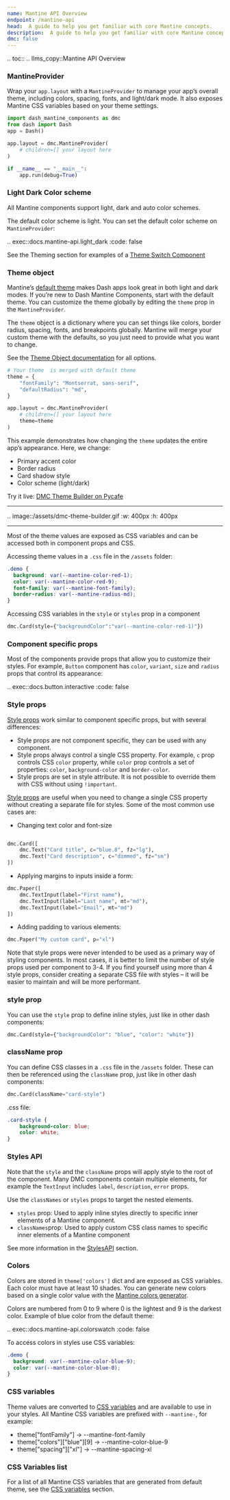 ```yaml
---
name: Mantine API Overview
endpoint: /mantine-api
head:  A guide to help you get familiar with core Mantine concepts.
description:  A guide to help you get familiar with core Mantine concepts.
dmc: false
---
```


.. toc::
.. llms_copy::Mantine API Overview

### MantineProvider

Wrap your `app.layout` with a `MantineProvider` to manage your app’s overall theme, including colors, spacing, fonts,
and light/dark mode. It also exposes Mantine CSS variables based on your theme settings.


```python
import dash_mantine_components as dmc
from dash import Dash
app = Dash()

app.layout = dmc.MantineProvider(
    # children=[] your layout here
)

if __name__ == "__main__":
    app.run(debug=True)

```


### Light Dark Color scheme  

All Mantine components support light, dark and auto color schemes.

The default color scheme is light.  You can set the default color scheme on `MantineProvider`:

.. exec::docs.mantine-api.light_dark
    :code: false


See the Theming section for examples of a [Theme Switch Component](/theme-switch)



### Theme object

Mantine’s  [default theme](/theme-object#default-theme) makes Dash apps look great in both light and dark modes. If you’re new to Dash Mantine Components,
start with the default theme. You can customize the theme globally by editing the `theme` prop in the `MantineProvider`.

The `theme` object is a dictionary where you can set things like colors, border radius, spacing, fonts, and breakpoints globally.
Mantine will merge your custom theme with the defaults, so you just need to provide what you want to change.

See the [Theme Object documentation](/theme-object) for all options.


```python
# Your theme  is merged with default theme
theme = {
    "fontFamily": "Montserrat, sans-serif",
    "defaultRadius": "md",    
}

app.layout = dmc.MantineProvider(
    # children=[] your layout here
    theme=theme
)
```


This example demonstrates how changing the `theme` updates the entire app’s appearance. Here, we change:
- Primary accent color
- Border radius
- Card shadow style
- Color scheme (light/dark)

Try it live: [DMC Theme Builder on Pycafe](https://py.cafe/app/dash.mantine.components/dash-mantine-theme-builder)

---

.. image::/assets/dmc-theme-builder.gif
    :w: 400px
    :h: 400px

---

Most of the theme values are exposed as CSS variables and can be accessed
both in component props and CSS.

Accessing theme values in a `.css` file in the `/assets` folder:

```css
.demo {
  background: var(--mantine-color-red-1);
  color: var(--mantine-color-red-9);
  font-family: var(--mantine-font-family);
  border-radius: var(--mantine-radius-md);
}
```

Accessing CSS variables in the `style` or `styles` prop in a component

```python
dmc.Card(style={"backgroundColor":"var(--mantine-color-red-1)"})
```



### Component specific props
Most of the components provide props that allow you to customize their styles. For example, `Button` component has
`color`, `variant`, `size` and `radius` props that control its appearance:


.. exec::docs.button.interactive
    :code: false


### Style props

[Style props](/style-props) work similar to component specific props, but with several differences:

- Style props are not component specific, they can be used with any component.
- Style props always control a single CSS property. For example, `c` prop controls CSS `color` property, while `color` prop controls a set of properties: `color`, `background-color` and `border-color`.
- Style props are set in style attribute. It is not possible to override them with CSS without using `!important`.

[Style props](/style-props) are useful when you need to change a single CSS property without creating a separate file for styles. Some of the most common use cases are:


- Changing text color and font-size

```python

dmc.Card([
    dmc.Text("Card title", c="blue.8", fz="lg"),
    dmc.Text("Card description", c="dimmed", fz="sm")
])
```

- Applying margins to inputs inside a form:

```python
dmc.Paper([
    dmc.TextInput(label="First name"),
    dmc.TextInput(label="Last name", mt="md"),
    dmc.TextInput(label="Email", mt="md")    
])
```

- Adding padding to various elements:

```python
dmc.Paper("My custom card", p="xl")
```

Note that style props were never intended to be used as a primary way of styling components. In most cases, it is better
to limit the number of style props used per component to 3-4. If you find yourself using more than 4 style props, 
consider creating a separate CSS file with styles – it will be easier to maintain and will be more performant.


### style prop

You can use the `style` prop to define inline styles, just like in other dash components:
```python
dmc.Card(style={"backgroundColor": "blue", "color": "white"})
```

### className prop
You can define CSS classes in a `.css` file in the `/assets` folder. These can then be referenced using the `className` prop, just like in other dash components:

```python 
dmc.Card(className="card-style")
```

.css file:
```css
.card-style {
    background-color: blue;
    color: white;
}
```

### Styles API

Note that the `style` and the `className` props will apply style to the root of the component.  Many DMC components contain
multiple elements, for example the `TextInput` includes `label`, `description`, `error` props.  

Use the `classNames` or `styles` props to target the nested elements.  
- `styles` prop: Used to apply inline styles directly to specific inner elements of a Mantine component.
- `classNames`prop: Used to apply custom CSS class names to specific inner elements of a Mantine component

See more information in the [StylesAPI](/styles-api) section.



### Colors

Colors are stored in `theme['colors']` dict and are exposed as CSS variables. Each color must have at least 10 shades.
You can generate new colors based on a single color value with the [Mantine colors generator](https://mantine.dev/colors-generator/).

Colors are numbered from 0 to 9 where 0 is the lightest and 9 is the darkest color. Example of blue color from the default theme:


.. exec::docs.mantine-api.colorswatch
    :code: false

To access colors in styles use CSS variables:

```css
.demo {
  background: var(--mantine-color-blue-9);
  color: var(--mantine-color-blue-0);
}
```

### CSS variables
Theme values are converted to [CSS variables](/css-variables) and are available to use in your styles. All Mantine CSS variables are
prefixed with `--mantine-`, for example:

- theme["fontFamily"] → --mantine-font-family
- theme["colors"]["blue"][9] → --mantine-color-blue-9
- theme["spacing"]["xl"] → --mantine-spacing-xl

### CSS Variables list

For a list of all Mantine CSS variables that are generated from default theme, see the [CSS variables](/css-variables) section.
